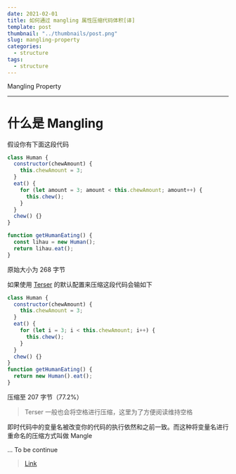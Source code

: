 ```yaml
---
date: 2021-02-01
title: 如何通过 mangling 属性压缩代码体积[译]
template: post
thumbnail: "../thumbnails/post.png"
slug: mangling-property
categories:
  - structure
tags:
  - structure
---
```


Mangling Property

---

# 什么是 Mangling

假设你有下面这段代码

```js
class Human {
  constructor(chewAmount) {
    this.chewAmount = 3;
  }
  eat() {
    for (let amount = 3; amount < this.chewAmount; amount++) {
      this.chew();
    }
  }
  chew() {}
}

function getHumanEating() {
  const lihau = new Human();
  return lihau.eat();
}
```

原始大小为 268 字节

如果使用 [Terser](https://github.com/terser/terser) 的默认配置来压缩这段代码会输如下

```js
class Human {
  constructor(chewAmount) {
    this.chewAmount = 3;
  }
  eat() {
    for (let i = 3; i < this.chewAmount; i++) {
      this.chew();
    }
  }
  chew() {}
}
function getHumanEating() {
  return new Human().eat();
}
```

压缩至 207 字节（77.2%）

> Terser 一般也会将空格进行压缩，这里为了方便阅读维持空格

即时代码中的变量名被改变你的代码的执行依然和之前一致。而这种将变量名进行重命名的压缩方式叫做 Mangle


... To be continue

> [Link](https://lihautan.com/reduce-minified-code-size-by-property-mangling/)
